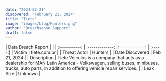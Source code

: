 ```yaml
---
date: "2024-02-21"
discovered: "February 21, 2024"
title: "Tiete"
image: "images/blog/Hunters.png"
author: "Breachsense Support"
draft: false
---
```


| Data Breach Report           |              | 
| :-----------: | :-------------:     |:-------------:    | :-----:|
| Victim      | tiete.com.br      | 
| Threat Actor      | Hunters      | 
| Date Discovered      | Feb 21, 2024      | 
| Description      | Tiete Veículos is a company that acts as a dealership for MAN Latin America - Volkswagen, selling buses, minibuses, trucks, auto parts, in addition to offering vehicle repair services.      | 
| Leak Size      | Unknown      | 

